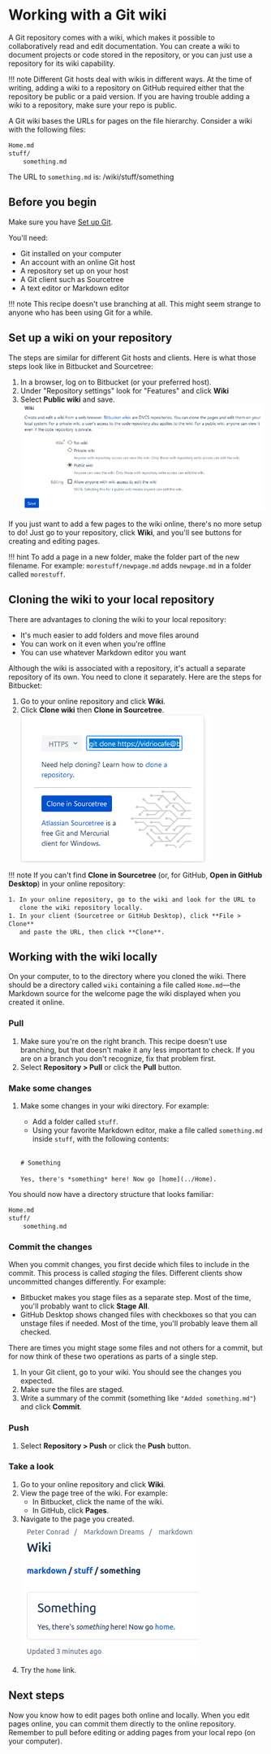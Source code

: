 # Working with a Git wiki

A Git repository comes with a wiki, which makes it possible to collaboratively read and edit documentation. You can create a wiki to document projects or code stored in the repository, or you can just use a repository for its wiki capability.

!!! note
    Different Git hosts deal with wikis in different ways. At the time of writing, 
    adding a wiki to a repository on GitHub required either that the repository be 
    public or a paid version. If you are having trouble adding a wiki to a repository,
    make sure your repo is public.
    
A Git wiki bases the URLs for pages on the file hierarchy. Consider a wiki with the following files:

```
Home.md
stuff/
    something.md

```

The URL to `something.md` is: /wiki/stuff/something
    
## Before you begin

Make sure you have [Set up Git](../recipes-setup-git).

You'll need:

- Git installed on your computer
- An account with an online Git host
- A repository set up on your host
- A Git client such as Sourcetree
- A text editor or Markdown editor

!!! note
    This recipe doesn't use branching at all. This might seem strange to anyone
    who has been using Git for a while.
    
## Set up a wiki on your repository

The steps are similar for different Git hosts and clients. Here is what those steps look like in Bitbucket and Sourcetree:

1. In a browser, log on to Bitbucket (or your preferred host).
1. Under "Repository settings" look for "Features" and click **Wiki**
1. Select **Public wiki** and save.  
   ![](../img/recipes-git-wiki-create.png)
   
If you just want to add a few pages to the wiki online, there's no more setup to do! Just go to your repository, click **Wiki**, and you'll see buttons for creating and editing pages. 

!!! hint
    To add a page in a new folder, make the folder part of the new filename. 
    For example: `morestuff/newpage.md` adds `newpage.md` in a folder called 
    `morestuff`.

## Cloning the wiki to your local repository

There are advantages to cloning the wiki to your local repository:

- It's much easier to add folders and move files around
- You can work on it even when you're offlne
- You can use whatever Markdown editor you want

Although the wiki is associated with a repository, it's actuall a separate repository of its own. You need to clone it separately. Here are the steps for Bitbucket:

1. Go to your online repository and click **Wiki**.
2. Click **Clone wiki** then **Clone in Sourcetree**.  
   ![](../img/recipes-git-repo-bb-clone-wiki.png)

!!! note
    If you can't find **Clone in Sourcetree** (or, for GitHub, **Open in GitHub
    Desktop**) in your online repository:
    
    1. In your online repository, go to the wiki and look for the URL to
       clone the wiki repository locally.  
    1. In your client (Sourcetree or GitHub Desktop), click **File > Clone** 
       and paste the URL, then click **Clone**.

## Working with the wiki locally

On your computer, to to the directory where you cloned the wiki. There should be a directory called `wiki` containing a file called `Home.md`&mdash;the Markdown source for the welcome page the wiki displayed when you created it online.

### Pull

1. Make sure you're on the right branch. This recipe doesn't use branching, but that doesn't make it any less important to check. If you are on a branch you don't recognize, fix that problem first.
2. Select **Repository > Pull** or click the **Pull** button. 

### Make some changes

1. Make some changes in your wiki directory. For example:
	- Add a folder called `stuff`.
	- Using your favorite Markdown editor, make a file called `something.md` inside `stuff`, with the following contents:  

    ```
    
    # Something

    Yes, there's *something* here! Now go [home](../Home).

    ```
    
You should now have a directory structure that looks familiar:

```
Home.md
stuff/
    something.md

```

### Commit the changes

When you commit changes, you first decide which files to include in the commit. This process is called *staging* the files. Different clients show uncommitted changes differently. For example:

- Bitbucket makes you stage files as a separate step. Most of the time, you'll probably want to click **Stage All**.
- GitHub Desktop shows changed files with checkboxes so that you can unstage files if needed. Most of the time, you'll probably leave them all checked.  

There are times you might stage some files and not others for a commit, but for now think of these two operations as parts of a single step.

1. In your Git client, go to your wiki. You should see the changes you expected.
2. Make sure the files are staged.
3. Write a summary of the commit (something like `"Added something.md"`) and click **Commit**.

### Push

1. Select **Repository > Push** or click the **Push** button.

### Take a look

1. Go to your online repository and click **Wiki**.
2. View the page tree of the wiki. For example:
	- In Bitbucket, click the name of the wiki.
	- In GitHub, click **Pages**.
1. Navigate to the page you created.  
   ![](../img/recipes-git-wiki-bb-something.png)
1. Try the `home` link.

## Next steps

Now you know how to edit pages both online and locally. When you edit pages online, you can commit them directly to the online repository. Remember to pull before editing or adding pages from your local repo (on your computer).